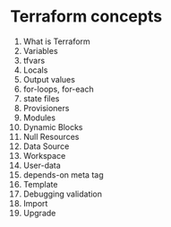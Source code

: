 # Terraform concepts

1. What is Terraform
2. Variables
3. tfvars
4. Locals
5. Output values
6. for-loops, for-each
7. state files
8. Provisioners
9. Modules
10. Dynamic Blocks
11. Null Resources
12. Data Source
13. Workspace
14. User-data
15. depends-on meta tag
16. Template
17. Debugging validation
18. Import
19. Upgrade
